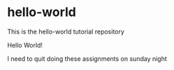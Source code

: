 # hello-world
This is the hello-world tutorial repository


Hello World!

I need to quit doing these assignments on sunday night
